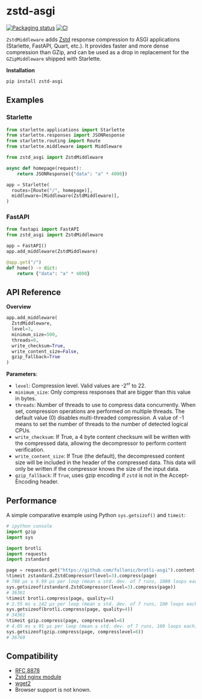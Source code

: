 # zstd-asgi

[![Packaging status](https://img.shields.io/pypi/v/zstd-asgi?color=%2334D058&label=pypi%20package)](https://pypi.org/project/zstd-asgi)
[![CI](https://github.com/tuffnatty/zstd-asgi/workflows/Tests/badge.svg)](https://github.com/tuffnatty/zstd-asgi/actions?query=workflow%3ATests)



`ZstdMiddleware` adds [Zstd](https://github.com/facebook/zstd) response compression to ASGI applications (Starlette, FastAPI, Quart, etc.). It provides faster and more dense compression than GZip, and can be used as a drop in replacement for the `GZipMiddleware` shipped with Starlette.

**Installation**

```bash
pip install zstd-asgi
```

## Examples

### Starlette

```python
from starlette.applications import Starlette
from starlette.responses import JSONResponse
from starlette.routing import Route
from starlette.middleware import Middleware

from zstd_asgi import ZstdMiddleware

async def homepage(request):
    return JSONResponse({"data": "a" * 4000})

app = Starlette(
  routes=[Route("/", homepage)],
  middleware=[Middleware(ZstdMiddleware)],
)
```

### FastAPI

```python
from fastapi import FastAPI
from zstd_asgi import ZstdMiddleware

app = FastAPI()
app.add_middleware(ZstdMiddleware)

@app.get("/")
def home() -> dict:
    return {"data": "a" * 4000}
```

## API Reference

**Overview**

```python
app.add_middleware(
  ZstdMiddleware,
  level=3,
  minimum_size=500,
  threads=0,
  write_checksum=True,
  write_content_size=False,
  gzip_fallback=True
)
```

**Parameters**:

- `level`: Compression level. Valid values are -2¹⁷ to 22.
- `minimum_size`: Only compress responses that are bigger than this value in bytes.
- `threads`: Number of threads to use to compress data concurrently. When set, compression operations are performed on multiple threads. The default value (0) disables multi-threaded compression. A value of -1 means to set the number of threads to the number of detected logical CPUs.
- `write_checksum`: If True, a 4 byte content checksum will be written with the compressed data, allowing the decompressor to perform content verification.
- `write_content_size`: If True (the default), the decompressed content size will be included in the header of the compressed data. This data will only be written if the compressor knows the size of the input data.
- `gzip_fallback`: If `True`, uses gzip encoding if `zstd` is not in the Accept-Encoding header.

## Performance

A simple comparative example using Python `sys.getsizof()` and `timeit`:

```python
# ipython console
import gzip
import sys

import brotli
import requests
import zstandard

page = requests.get("https://github.com/fullonic/brotli-asgi").content
%timeit zstandard.ZstdCompressor(level=3).compress(page)
# 788 µs ± 9.99 µs per loop (mean ± std. dev. of 7 runs, 1000 loops each)
sys.getsizeof(zstandard.ZstdCompressor(level=3).compress(page))
# 36381
%timeit brotli.compress(page, quality=4)
# 2.55 ms ± 142 µs per loop (mean ± std. dev. of 7 runs, 100 loops each)
sys.getsizeof(brotli.compress(page, quality=4))
# 34361
%timeit gzip.compress(page, compresslevel=6)
# 4.05 ms ± 95 µs per loop (mean ± std. dev. of 7 runs, 100 loops each)
sys.getsizeof(gzip.compress(page, compresslevel=6))
# 36760
```

## Compatibility

- [RFC 8878](https://datatracker.ietf.org/doc/rfc8878/)
- [Zstd nginx module](https://github.com/tokers/zstd-nginx-module)
- [wget2](https://gitlab.com/gnuwget/wget2)
- Browser support is not known.
